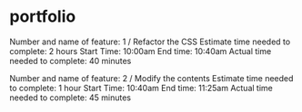 # portfolio

Number and name of feature: 1 / Refactor the CSS
Estimate time needed to complete: 2 hours
Start Time: 10:00am
End time: 10:40am
Actual time needed to complete: 40 minutes

Number and name of feature: 2 / Modify the contents
Estimate time needed to complete: 1 hour
Start Time: 10:40am
End time: 11:25am
Actual time needed to complete: 45 minutes